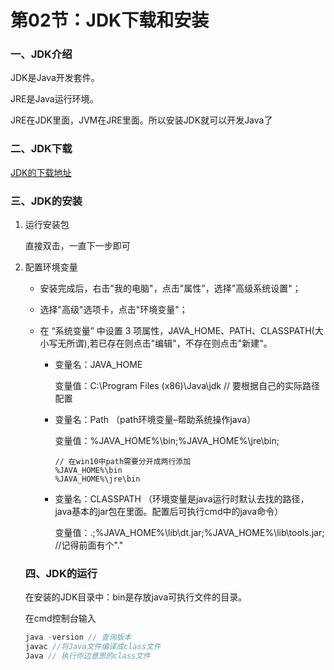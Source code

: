 # 第02节：JDK下载和安装

### 一、JDK介绍

JDK是Java开发套件。

JRE是Java运行环境。

JRE在JDK里面，JVM在JRE里面。所以安装JDK就可以开发Java了

### 二、JDK下载

[JDK的下载地址](https://www.oracle.com/technetwork/java/javase/downloads/index.html)

### 三、JDK的安装

1. 运行安装包

   直接双击，一直下一步即可

2. 配置环境变量

   * 安装完成后，右击"我的电脑"，点击"属性"，选择"高级系统设置"；

   * 选择"高级"选项卡，点击"环境变量"；

   * 在 “系统变量” 中设置 3 项属性，JAVA_HOME、PATH、CLASSPATH(大小写无所谓),若已存在则点击"编辑"，不存在则点击"新建"。
     * 变量名：JAVA_HOME

       变量值：C:\Program Files (x86)\Java\jdk // 要根据自己的实际路径配置

     * 变量名：Path （path环境变量–帮助系统操作java）

       变量值：%JAVA_HOME%\bin;%JAVA_HOME%\jre\bin;

       ```
       // 在win10中path需要分开成两行添加
       %JAVA_HOME%\bin
       %JAVA_HOME%\jre\bin
       ```

     * 变量名：CLASSPATH （环境变量是java运行时默认去找的路径，java基本的jar包在里面。配置后可执行cmd中的java命令）

       变量值：.;%JAVA_HOME%\lib\dt.jar;%JAVA_HOME%\lib\tools.jar; //记得前面有个"."

   ### 四、JDK的运行

   在安装的JDK目录中：bin是存放java可执行文件的目录。

   在cmd控制台输入

   ```java
   java -version // 查询版本
   javac //将Java文件编译成class文件
   Java // 执行你边意思的class文件
   ```

   

